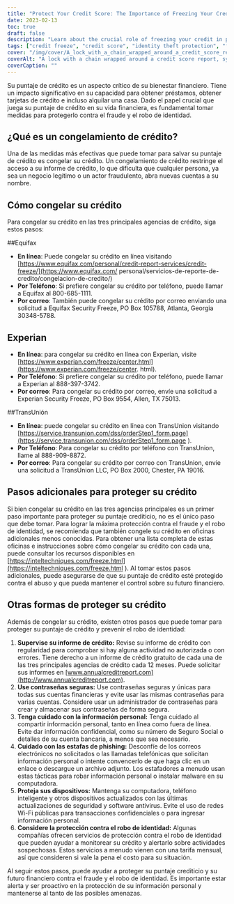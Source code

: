 ```yaml
---
title: "Protect Your Credit Score: The Importance of Freezing Your Credit"
date: 2023-02-13
toc: true
draft: false
description: "Learn about the crucial role of freezing your credit in protecting your financial future and find out how to take control of your credit score."
tags: ["credit freeze", "credit score", "identity theft protection", "financial security", "credit bureaus", "Equifax", "Experian", "TransUnion", "fraud prevention"]
cover: "/img/cover/A_lock_with_a_chain_wrapped_around_a_credit_score_report.png"
coverAlt: "A lock with a chain wrapped around a credit score report, symbolizing the protection and security that freezing your credit provides against identity theft and fraud"
coverCaption: ""
---
```


 Su puntaje de crédito es un aspecto crítico de su bienestar financiero. Tiene un impacto significativo en su capacidad para obtener préstamos, obtener tarjetas de crédito e incluso alquilar una casa. Dado el papel crucial que juega su puntaje de crédito en su vida financiera, es fundamental tomar medidas para protegerlo contra el fraude y el robo de identidad.  ## ¿Qué es un congelamiento de crédito?  Una de las medidas más efectivas que puede tomar para salvar su puntaje de crédito es congelar su crédito. Un congelamiento de crédito restringe el acceso a su informe de crédito, lo que dificulta que cualquier persona, ya sea un negocio legítimo o un actor fraudulento, abra nuevas cuentas a su nombre.  ## Cómo congelar su crédito  Para congelar su crédito en las tres principales agencias de crédito, siga estos pasos:  ##Equifax  - **En línea**: Puede congelar su crédito en línea visitando [https://www.equifax.com/personal/credit-report-services/credit-freeze/](https://www.equifax.com/ personal/servicios-de-reporte-de-credito/congelacion-de-credito/) - **Por Teléfono**: Si prefiere congelar su crédito por teléfono, puede llamar a Equifax al 800-685-1111. - **Por correo**: También puede congelar su crédito por correo enviando una solicitud a Equifax Security Freeze, PO Box 105788, Atlanta, Georgia 30348-5788.  ## Experian  - **En línea**: para congelar su crédito en línea con Experian, visite [https://www.experian.com/freeze/center.html](https://www.experian.com/freeze/center. html). - **Por Teléfono**: Si prefiere congelar su crédito por teléfono, puede llamar a Experian al 888-397-3742. - **Por correo**: Para congelar su crédito por correo, envíe una solicitud a Experian Security Freeze, PO Box 9554, Allen, TX 75013.  ##TransUnión  - **En línea**: puede congelar su crédito en línea con TransUnion visitando [https://service.transunion.com/dss/orderStep1_form.page](https://service.transunion.com/dss/orderStep1_form.page ). - **Por Teléfono**: Para congelar su crédito por teléfono con TransUnion, llame al 888-909-8872. - **Por correo**: Para congelar su crédito por correo con TransUnion, envíe una solicitud a TransUnion LLC, PO Box 2000, Chester, PA 19016.  ## Pasos adicionales para proteger su crédito  Si bien congelar su crédito en las tres agencias principales es un primer paso importante para proteger su puntaje crediticio, no es el único paso que debe tomar. Para lograr la máxima protección contra el fraude y el robo de identidad, se recomienda que también congele su crédito en oficinas adicionales menos conocidas. Para obtener una lista completa de estas oficinas e instrucciones sobre cómo congelar su crédito con cada una, puede consultar los recursos disponibles en [https://inteltechniques.com/freeze.html](https://inteltechniques.com/freeze.html ). Al tomar estos pasos adicionales, puede asegurarse de que su puntaje de crédito esté protegido contra el abuso y que pueda mantener el control sobre su futuro financiero.  ## Otras formas de proteger su crédito  Además de congelar su crédito, existen otros pasos que puede tomar para proteger su puntaje de crédito y prevenir el robo de identidad:  1. **Supervise su informe de crédito:** Revise su informe de crédito con regularidad para comprobar si hay alguna actividad no autorizada o con errores. Tiene derecho a un informe de crédito gratuito de cada una de las tres principales agencias de crédito cada 12 meses. Puede solicitar sus informes en [www.annualcreditreport.com](http://www.annualcreditreport.com). 2. **Use contraseñas seguras:** Use contraseñas seguras y únicas para todas sus cuentas financieras y evite usar las mismas contraseñas para varias cuentas. Considere usar un administrador de contraseñas para crear y almacenar sus contraseñas de forma segura. 3. **Tenga cuidado con la información personal:** Tenga cuidado al compartir información personal, tanto en línea como fuera de línea. Evite dar información confidencial, como su número de Seguro Social o detalles de su cuenta bancaria, a menos que sea necesario. 4. **Cuidado con las estafas de phishing:** Desconfíe de los correos electrónicos no solicitados o las llamadas telefónicas que solicitan información personal o intente convencerlo de que haga clic en un enlace o descargue un archivo adjunto. Los estafadores a menudo usan estas tácticas para robar información personal o instalar malware en su computadora. 5. **Proteja sus dispositivos:** Mantenga su computadora, teléfono inteligente y otros dispositivos actualizados con las últimas actualizaciones de seguridad y software antivirus. Evite el uso de redes Wi-Fi públicas para transacciones confidenciales o para ingresar información personal. 6. **Considere la protección contra el robo de identidad:** Algunas compañías ofrecen servicios de protección contra el robo de identidad que pueden ayudar a monitorear su crédito y alertarlo sobre actividades sospechosas. Estos servicios a menudo vienen con una tarifa mensual, así que consideren si vale la pena el costo para su situación.  Al seguir estos pasos, puede ayudar a proteger su puntaje crediticio y su futuro financiero contra el fraude y el robo de identidad. Es importante estar alerta y ser proactivo en la protección de su información personal y mantenerse al tanto de las posibles amenazas. 
